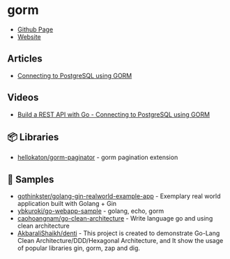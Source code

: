 # gorm
- [Github Page](https://github.com/go-gorm/gorm)
- [Website](https://gorm.io/)

## Articles
- [Connecting to PostgreSQL using GORM](https://dev.to/karanpratapsingh/connecting-to-postgresql-using-gorm-24fj)

## Videos
- [Build a REST API with Go - Connecting to PostgreSQL using GORM](https://www.youtube.com/watch?v=Yk5ZjKq4qDQ)

## 📦 Libraries
- [hellokaton/gorm-paginator](https://github.com/hellokaton/gorm-paginator) - gorm pagination extension

## 🚀 Samples
- [gothinkster/golang-gin-realworld-example-app](https://github.com/gothinkster/golang-gin-realworld-example-app) - Exemplary real world application built with Golang + Gin
- [ybkuroki/go-webapp-sample](https://github.com/ybkuroki/go-webapp-sample) - golang, echo, gorm
- [caohoangnam/go-clean-architecture](https://github.com/caohoangnam/go-clean-architecture) - Write language go and using clean architecture
- [AkbaraliShaikh/denti](https://github.com/AkbaraliShaikh/denti) - This project is created to demonstrate Go-Lang Clean Architecture/DDD/Hexagonal Architecture, and It show the usage of popular libraries gin, gorm, zap and dig.
